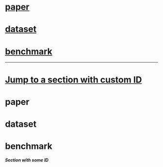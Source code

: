 # [paper](#paper-section-id)
# [dataset](#dataset-section-id)
# [benchmark](#benchmark-section-id)
-------------------------------------
# [Jump to a section with custom ID](#some-id)

<a name="paper-section-id" />

# paper

<a name="dataset-section-id" />

# dataset

<a name="benchmark-section-id" />

# benchmark



<a name="some-id" />

##### Section with some ID
